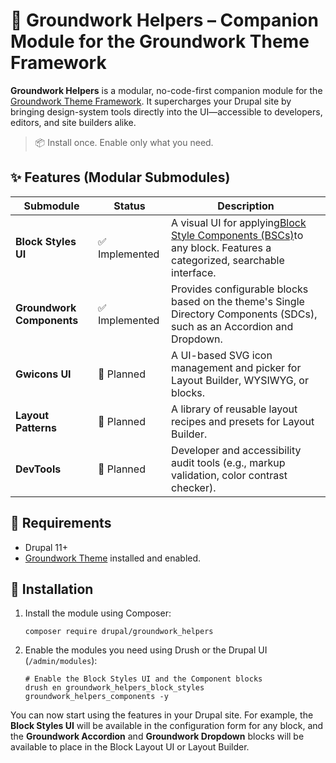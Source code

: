 
# 🧩 Groundwork Helpers – Companion Module for the Groundwork Theme Framework

**Groundwork Helpers** is a modular, no-code-first companion module for the [Groundwork Theme Framework](https://github.com/IbentaLab/drupal_groundwork "null"). It supercharges your Drupal site by bringing design-system tools directly into the UI—accessible to developers, editors, and site builders alike.

> 📦 Install once. Enable only what you need.

## ✨ Features (Modular Submodules)

| **Submodule**             | **Status** | **Description**                                                                                                                                                                           |
| ------------------------------- | ---------------- | ----------------------------------------------------------------------------------------------------------------------------------------------------------------------------------------------- |
| **Block Styles UI**       | ✅ Implemented   | A visual UI for applying[Block Style Components (BSCs)](https://ibentalab.github.io/drupal_groundwork/docs/block-style-components/ "null")to any block. Features a categorized, searchable interface. |
| **Groundwork Components** | ✅ Implemented   | Provides configurable blocks based on the theme's Single Directory Components (SDCs), such as an Accordion and Dropdown.                                                                        |
| **Gwicons UI**            | 📝 Planned       | A UI-based SVG icon management and picker for Layout Builder, WYSIWYG, or blocks.                                                                                                               |
| **Layout Patterns**       | 📝 Planned       | A library of reusable layout recipes and presets for Layout Builder.                                                                                                                            |
| **DevTools**              | 📝 Planned       | Developer and accessibility audit tools (e.g., markup validation, color contrast checker).                                                                                                      |

## 🧰 Requirements

* Drupal 11+
* [Groundwork Theme](https://github.com/IbentaLab/drupal_groundwork "null") installed and enabled.

## 🚀 Installation

1. Install the module using Composer:
   ```
   composer require drupal/groundwork_helpers

   ```
2. Enable the modules you need using Drush or the Drupal UI (`/admin/modules`):
   ```
   # Enable the Block Styles UI and the Component blocks
   drush en groundwork_helpers_block_styles groundwork_helpers_components -y

   ```

You can now start using the features in your Drupal site. For example, the **Block Styles UI** will be available in the configuration form for any block, and the **Groundwork Accordion** and **Groundwork Dropdown** blocks will be available to place in the Block Layout UI or Layout Builder.
